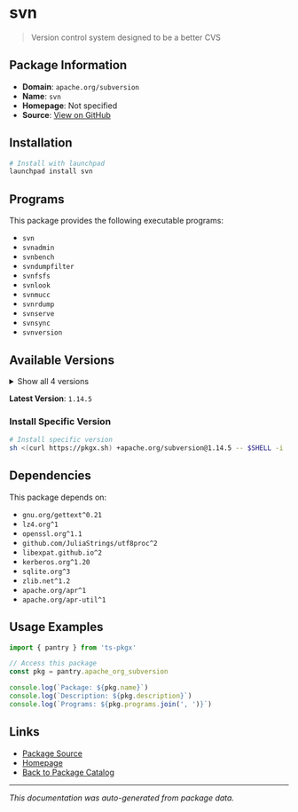 # svn

> Version control system designed to be a better CVS

## Package Information

- **Domain**: `apache.org/subversion`
- **Name**: `svn`
- **Homepage**: Not specified
- **Source**: [View on GitHub](https://github.com/pkgxdev/pantry/tree/main/projects/apache.org/subversion/package.yml)

## Installation

```bash
# Install with launchpad
launchpad install svn
```

## Programs

This package provides the following executable programs:

- `svn`
- `svnadmin`
- `svnbench`
- `svndumpfilter`
- `svnfsfs`
- `svnlook`
- `svnmucc`
- `svnrdump`
- `svnserve`
- `svnsync`
- `svnversion`

## Available Versions

<details>
<summary>Show all 4 versions</summary>

- `1.14.5`, `1.14.4`, `1.14.3`, `1.14.2`

</details>

**Latest Version**: `1.14.5`

### Install Specific Version

```bash
# Install specific version
sh <(curl https://pkgx.sh) +apache.org/subversion@1.14.5 -- $SHELL -i
```

## Dependencies

This package depends on:

- `gnu.org/gettext^0.21`
- `lz4.org^1`
- `openssl.org^1.1`
- `github.com/JuliaStrings/utf8proc^2`
- `libexpat.github.io^2`
- `kerberos.org^1.20`
- `sqlite.org^3`
- `zlib.net^1.2`
- `apache.org/apr^1`
- `apache.org/apr-util^1`

## Usage Examples

```typescript
import { pantry } from 'ts-pkgx'

// Access this package
const pkg = pantry.apache_org_subversion

console.log(`Package: ${pkg.name}`)
console.log(`Description: ${pkg.description}`)
console.log(`Programs: ${pkg.programs.join(', ')}`)
```

## Links

- [Package Source](https://github.com/pkgxdev/pantry/tree/main/projects/apache.org/subversion/package.yml)
- [Homepage](#)
- [Back to Package Catalog](../package-catalog.md)

---

*This documentation was auto-generated from package data.*
